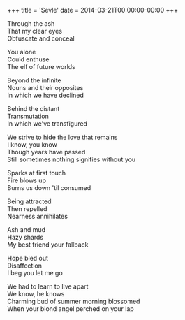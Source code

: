 +++
title = 'Sevle'
date = 2014-03-21T00:00:00-00:00
+++

Through the ash\
That my clear eyes\
Obfuscate and conceal

You alone\
Could enthuse\
The elf of future worlds

Beyond the infinite\
Nouns and their opposites\
In which we have declined

Behind the distant\
Transmutation\
In which we've transfigured

We strive to hide the love that remains\
I know, you know\
Though years have passed\
Still sometimes nothing signifies without you

Sparks at first touch\
Fire blows up\
Burns us down 'til consumed

Being attracted\
Then repelled\
Nearness annihilates

Ash and mud\
Hazy shards\
My best friend your fallback

Hope bled out\
Disaffection\
I beg you let me go

We had to learn to live apart\
We know, he knows\
Charming bud of summer morning blossomed\
When your blond angel perched on your lap

